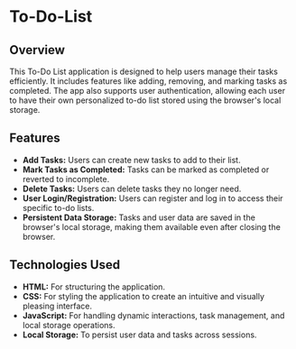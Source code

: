 # To-Do-List

## Overview
This To-Do List application is designed to help users manage their tasks efficiently. It includes features like adding, removing, and marking tasks as completed. The app also supports user authentication, allowing each user to have their own personalized to-do list stored using the browser's local storage.

## Features
- **Add Tasks:** Users can create new tasks to add to their list.
- **Mark Tasks as Completed:** Tasks can be marked as completed or reverted to incomplete.
- **Delete Tasks:** Users can delete tasks they no longer need.
- **User Login/Registration:** Users can register and log in to access their specific to-do lists.
- **Persistent Data Storage:** Tasks and user data are saved in the browser's local storage, making them available even after closing the browser.

## Technologies Used
- **HTML:** For structuring the application.
- **CSS:** For styling the application to create an intuitive and visually pleasing interface.
- **JavaScript:** For handling dynamic interactions, task management, and local storage operations.
- **Local Storage:** To persist user data and tasks across sessions.
